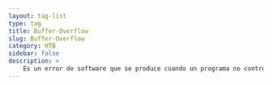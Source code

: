 ```yaml
---
layout: tag-list
type: tag
title: Buffer-Overflow
slug: Buffer-Overflow
category: HTB
sidebar: false
description: >
    Es un error de software que se produce cuando un programa no controla adecuadamente la cantidad de datos.
---
```

